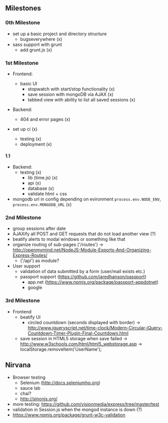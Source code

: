 ## Milestones
### 0th Milestone
- set up a basic project and directory structure
	- bugseverywhere (x)
- sass support with grunt
	- add grunt.js (x)

### 1st Milestone
- Frontend:
	- basic UI
		- stopwatch with start/stop functionality (x)
		- save session with mongoDB via AJAX (x)
		- tabbed view with ability to list all saved sessions (x)
- Backend:
	- 404 and error pages (x)

- set up ci (x)
	- testing (x)
	- deployment (x)
	
#### 1.1
- Backend:
	- testing (x)
		- lib (time.js) (x)
		- api (x)
		- database (x)
		- validate html + css
- mongodb url in config depending on evironment `process.env.NODE_ENV`, `process.env.MONGODB_URL` (x)

### 2nd Milestone
- group sessions after date
- AJAXify all POST and GET requests that do not load another view (?)
- beatify alerts to modal windows or something like that
- organize routing of sub-pages ('/routes') -> http://openmymind.net/NodeJS-Module-Exports-And-Organizing-Express-Routes/
	- ('/api') as module?
- User support
	- validation of data submitted by a form (user/mail exists etc.)
	- passport support (https://github.com/jaredhanson/passport)
		- app.net (https://www.npmjs.org/package/passport-appdotnet)
		- google

### 3rd Milestone
- Frontend
	- beatify UI
		- circled countdown (seconds displayed with border)
			-> http://www.jqueryscript.net/time-clock/Modern-Circular-jQuery-Countdown-Timer-Plugin-Final-Countdown.html
	- save session in HTML5 storage when save failed
		-> http://www.w3schools.com/html/html5_webstorage.asp
		-> localStorage.removeItem('UserName');

## Nirvana
- Browser testing
	- Selenium (http://docs.seleniumhq.org)
	- sauce lab
	- chai?
	- http://sinonjs.org/
- more testing: https://github.com/visionmedia/express/tree/master/test
- validation in Session.js when the mongod instance is down (?)
- https://www.npmjs.org/package/grunt-w3c-validation